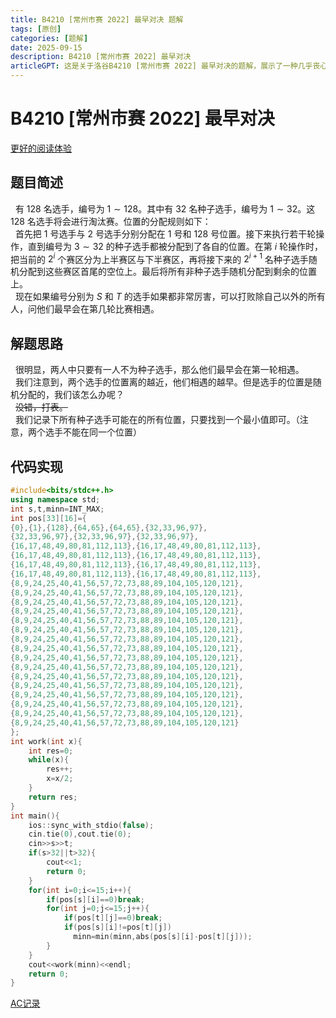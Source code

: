 ```yaml
---
title: B4210 [常州市赛 2022] 最早对决 题解
tags: [原创]
categories: [题解]
date: 2025-09-15
description: B4210 [常州市赛 2022] 最早对决
articleGPT: 这是关于洛谷B4210 [常州市赛 2022] 最早对决的题解，展示了一种几乎丧心病狂的打表做法。
---
```

# B4210 [常州市赛 2022] 最早对决
[更好的阅读体验](https://www.luogu.com.cn/article/2fepkt0q)
## 题目简述
&nbsp;&nbsp;有 $128$ 名选手，编号为 $1 \sim 128$。其中有 $32$  名种子选手，编号为 $1 \sim 32$。这 $128$ 名选手将会进行淘汰赛。位置的分配规则如下：  
&nbsp;&nbsp;首先把 $1$ 号选手与 $2$ 号选手分别分配在 $1$ 号和  $128$ 号位置。接下来执行若干轮操作，直到编号为 $3 \sim32$ 的种子选手都被分配到了各自的位置。在第  $i$ 轮操作时，把当前的 $2^i$ 个赛区分为上半赛区与下半赛区，再将接下来的 $2^{i+1}$ 名种子选手随机分配到这些赛区首尾的空位上。最后将所有非种子选手随机分配到剩余的位置上。  
&nbsp;&nbsp;现在如果编号分别为  $S$ 和 $T$ 的选手如果都非常厉害，可以打败除自己以外的所有人，问他们最早会在第几轮比赛相遇。
## 解题思路
&nbsp;&nbsp;很明显，两人中只要有一人不为种子选手，那么他们最早会在第一轮相遇。  
&nbsp;&nbsp;我们注意到，两个选手的位置离的越近，他们相遇的越早。但是选手的位置是随机分配的，我们该怎么办呢？  
&nbsp;&nbsp;~~没错，打表。~~  
&nbsp;&nbsp;我们记录下所有种子选手可能在的所有位置，只要找到一个最小值即可。（注意，两个选手不能在同一个位置）
## 代码实现
```cpp
#include<bits/stdc++.h>
using namespace std;
int s,t,minn=INT_MAX;
int pos[33][16]={
{0},{1},{128},{64,65},{64,65},{32,33,96,97},
{32,33,96,97},{32,33,96,97},{32,33,96,97},
{16,17,48,49,80,81,112,113},{16,17,48,49,80,81,112,113},
{16,17,48,49,80,81,112,113},{16,17,48,49,80,81,112,113},
{16,17,48,49,80,81,112,113},{16,17,48,49,80,81,112,113},
{16,17,48,49,80,81,112,113},{16,17,48,49,80,81,112,113},
{8,9,24,25,40,41,56,57,72,73,88,89,104,105,120,121},
{8,9,24,25,40,41,56,57,72,73,88,89,104,105,120,121},
{8,9,24,25,40,41,56,57,72,73,88,89,104,105,120,121},
{8,9,24,25,40,41,56,57,72,73,88,89,104,105,120,121},
{8,9,24,25,40,41,56,57,72,73,88,89,104,105,120,121},
{8,9,24,25,40,41,56,57,72,73,88,89,104,105,120,121},
{8,9,24,25,40,41,56,57,72,73,88,89,104,105,120,121},
{8,9,24,25,40,41,56,57,72,73,88,89,104,105,120,121},
{8,9,24,25,40,41,56,57,72,73,88,89,104,105,120,121},
{8,9,24,25,40,41,56,57,72,73,88,89,104,105,120,121},
{8,9,24,25,40,41,56,57,72,73,88,89,104,105,120,121},
{8,9,24,25,40,41,56,57,72,73,88,89,104,105,120,121},
{8,9,24,25,40,41,56,57,72,73,88,89,104,105,120,121},
{8,9,24,25,40,41,56,57,72,73,88,89,104,105,120,121},
{8,9,24,25,40,41,56,57,72,73,88,89,104,105,120,121},
{8,9,24,25,40,41,56,57,72,73,88,89,104,105,120,121}
};
int work(int x){
	int res=0;
	while(x){
		res++;
		x=x/2;
	}
	return res;
} 
int main(){
    ios::sync_with_stdio(false);
    cin.tie(0),cout.tie(0);
	cin>>s>>t;
	if(s>32||t>32){
		cout<<1;
		return 0;
	}
	for(int i=0;i<=15;i++){
		if(pos[s][i]==0)break;
		for(int j=0;j<=15;j++){
			if(pos[t][j]==0)break;
            if(pos[s][i]!=pos[t][j])
			  minn=min(minn,abs(pos[s][i]-pos[t][j]));
		}
	}
	cout<<work(minn)<<endl;
	return 0;
} 
```
[AC记录](https://www.luogu.com.cn/record/227809905)
